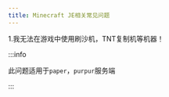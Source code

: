 ```yaml
---
title: Minecraft JE相关常见问题
---
```


1.我无法在游戏中使用刷沙机，TNT复制机等机器！

:::info

此问题适用于`paper`，`purpur`服务端

:::

